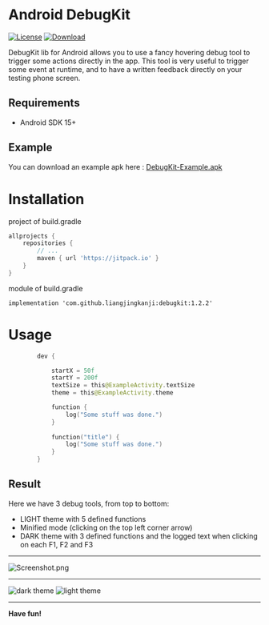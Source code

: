 # Android DebugKit 
[![License](https://img.shields.io/badge/License-Apache%202.0-blue.svg)](https://opensource.org/licenses/Apache-2.0) [ ![Download](https://api.bintray.com/packages/nebneb/DebugKit/debugkit/images/download.svg) ](https://bintray.com/nebneb/DebugKit/debugkit/_latestVersion)

DebugKit lib for Android allows you to use a fancy hovering debug tool to trigger some actions directly in the app. This tool is very useful to trigger some event at runtime, and to have a written feedback directly on your testing phone screen.

## Requirements

* Android SDK 15+

## Example

You can download an example apk here :
[DebugKit-Example.apk](https://github.com/hulab/debugkit/blob/master/resources/DebugKit-Example.apk)

# Installation
project of build.gradle

```groovy
allprojects {
    repositories {
        // ...
        maven { url 'https://jitpack.io' }
    }
}
```



module of build.gradle

```
implementation 'com.github.liangjingkanji:debugkit:1.2.2'
```

# Usage

```kotlin
        dev {

            startX = 50f
            startY = 200f
            textSize = this@ExampleActivity.textSize
            theme = this@ExampleActivity.theme

            function {
                log("Some stuff was done.")
            }
            
            function("title") {
                log("Some stuff was done.")
            }
        }
```

## Result

Here we have 3 debug tools, from top to bottom:


* LIGHT theme with 5 defined functions
* Minified mode (clicking on the top left corner arrow)
* DARK theme with 3 defined functions and the logged text when clicking on each F1, F2 and F3
___
![Screenshot.png](https://github.com/hulab/debugkit/blob/master/resources/screenshot.png)
___
![dark theme](https://github.com/hulab/debugkit/blob/master/resources/theme_dark.gif)
![light theme](https://github.com/hulab/debugkit/blob/master/resources/theme_light.gif)
___

**Have fun!**
